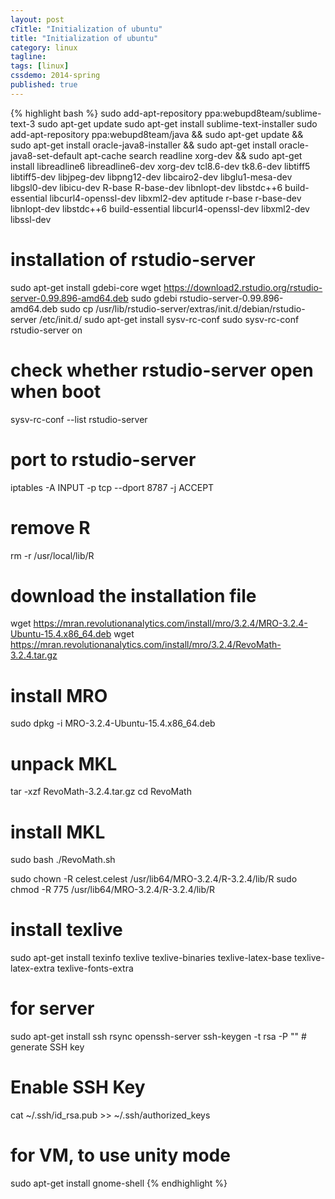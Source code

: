 ```yaml
---
layout: post
cTitle: "Initialization of ubuntu"
title: "Initialization of ubuntu"
category: linux
tagline:
tags: [linux]
cssdemo: 2014-spring
published: true
---
```


{% highlight bash %}
sudo add-apt-repository ppa:webupd8team/sublime-text-3
sudo apt-get update
sudo apt-get install sublime-text-installer
sudo add-apt-repository ppa:webupd8team/java && sudo apt-get update && sudo apt-get install oracle-java8-installer && sudo apt-get install oracle-java8-set-default
apt-cache search readline xorg-dev && sudo apt-get install libreadline6 libreadline6-dev xorg-dev tcl8.6-dev tk8.6-dev libtiff5 libtiff5-dev libjpeg-dev libpng12-dev libcairo2-dev libglu1-mesa-dev libgsl0-dev libicu-dev R-base R-base-dev libnlopt-dev libstdc++6 build-essential libcurl4-openssl-dev libxml2-dev aptitude r-base r-base-dev libnlopt-dev libstdc++6 build-essential libcurl4-openssl-dev libxml2-dev libssl-dev

# installation of rstudio-server
sudo apt-get install gdebi-core
wget https://download2.rstudio.org/rstudio-server-0.99.896-amd64.deb
sudo gdebi rstudio-server-0.99.896-amd64.deb
sudo cp /usr/lib/rstudio-server/extras/init.d/debian/rstudio-server /etc/init.d/
sudo apt-get install sysv-rc-conf
sudo sysv-rc-conf rstudio-server on
# check whether rstudio-server open when boot
sysv-rc-conf --list rstudio-server
# port to rstudio-server
iptables -A INPUT -p tcp --dport 8787 -j ACCEPT

# remove R
rm -r /usr/local/lib/R

# download the installation file
wget https://mran.revolutionanalytics.com/install/mro/3.2.4/MRO-3.2.4-Ubuntu-15.4.x86_64.deb
wget https://mran.revolutionanalytics.com/install/mro/3.2.4/RevoMath-3.2.4.tar.gz
# install MRO
sudo dpkg -i MRO-3.2.4-Ubuntu-15.4.x86_64.deb
# unpack MKL
tar -xzf RevoMath-3.2.4.tar.gz
cd RevoMath
# install MKL
sudo bash ./RevoMath.sh

sudo chown -R celest.celest /usr/lib64/MRO-3.2.4/R-3.2.4/lib/R
sudo chmod -R 775 /usr/lib64/MRO-3.2.4/R-3.2.4/lib/R

# install texlive
sudo apt-get install texinfo texlive texlive-binaries texlive-latex-base texlive-latex-extra texlive-fonts-extra

# for server
sudo apt-get install ssh rsync openssh-server
ssh-keygen -t rsa -P "" # generate SSH key
# Enable SSH Key
cat ~/.ssh/id_rsa.pub >> ~/.ssh/authorized_keys

# for VM, to use unity mode
sudo apt-get install gnome-shell
{% endhighlight %}
